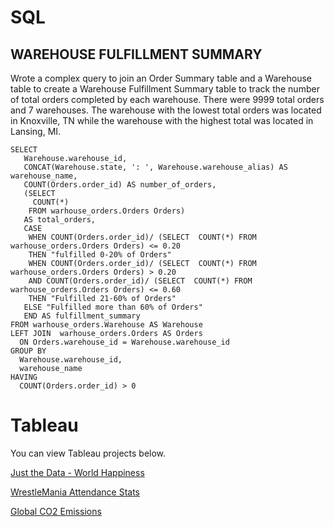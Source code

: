 # SQL
## WAREHOUSE FULFILLMENT SUMMARY

Wrote a complex query to join an Order Summary table and a Warehouse table to create a Warehouse Fulfillment Summary table to track the number of total orders completed by each warehouse. There were 9999 total orders and 7 warehouses. The warehouse with the lowest total orders was located in Knoxville, TN while the warehouse with the highest total was located in Lansing, MI. 

```
SELECT 
   Warehouse.warehouse_id,
   CONCAT(Warehouse.state, ': ', Warehouse.warehouse_alias) AS warehouse_name,
   COUNT(Orders.order_id) AS number_of_orders,
   (SELECT 
     COUNT(*)
    FROM warhouse_orders.Orders Orders)
   AS total_orders,
   CASE 
    WHEN COUNT(Orders.order_id)/ (SELECT  COUNT(*) FROM warhouse_orders.Orders Orders) <= 0.20
    THEN "fulfilled 0-20% of Orders"
    WHEN COUNT(Orders.order_id)/ (SELECT  COUNT(*) FROM warhouse_orders.Orders Orders) > 0.20
    AND COUNT(Orders.order_id)/ (SELECT  COUNT(*) FROM warhouse_orders.Orders Orders) <= 0.60
    THEN "Fulfilled 21-60% of Orders"
   ELSE "Fulfilled more than 60% of Orders"
   END AS fulfillment_summary
FROM warhouse_orders.Warehouse AS Warehouse
LEFT JOIN  warhouse_orders.Orders AS Orders
  ON Orders.warehouse_id = Warehouse.warehouse_id
GROUP BY 
  Warehouse.warehouse_id,
  warehouse_name
HAVING
  COUNT(Orders.order_id) > 0
```  
# Tableau

You can view Tableau projects below.

[Just the Data - World Happiness](https://public.tableau.com/views/JusttheData-WorldHappiness_16454917106770/Dashboard1?:language=en-US&:display_count=n&:origin=viz_share_link)

[WrestleMania Attendance Stats](https://public.tableau.com/views/WrestleManiaAttendanceStats/Sheet1?:language=en-US&:display_count=n&:origin=viz_share_link)

[Global CO2 Emissions](https://public.tableau.com/views/GlobalCO2Emissions_16454879666530/Sheet1?:language=en-US&:display_count=n&:origin=viz_share_link)
